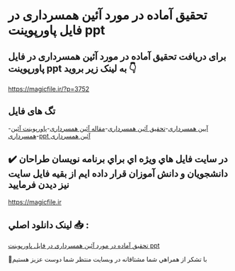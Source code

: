 # تحقیق آماده در مورد آئین همسرداری در فایل پاورپوینت ppt

## برای دریافت تحقیق آماده در مورد آئین همسرداری در فایل پاورپوینت ppt به لینک زیر بروید 👇

https://magicfile.ir/?p=3752

## تگ های فایل

-[آیین همسرداری](https://magicfile.ir/product/%d8%aa%d8%ad%d9%82%db%8c%d9%82-%d8%a2%d8%a6%db%8c%d9%86-%d9%87%d9%85%d8%b3%d8%b1%d8%af%d8%a7%d8%b1%db%8c-%d8%af%d8%b1-%d9%be%d8%a7%d9%88%d8%b1%d9%be%d9%88%db%8c%d9%86%d8%aa/)-[تحقیق آئین همسرداری](https://magicfile.ir/product/%d8%aa%d8%ad%d9%82%db%8c%d9%82-%d8%a2%d8%a6%db%8c%d9%86-%d9%87%d9%85%d8%b3%d8%b1%d8%af%d8%a7%d8%b1%db%8c-%d8%af%d8%b1-%d9%be%d8%a7%d9%88%d8%b1%d9%be%d9%88%db%8c%d9%86%d8%aa/)-[مقاله آئین همسرداری](https://magicfile.ir/product/%d8%aa%d8%ad%d9%82%db%8c%d9%82-%d8%a2%d8%a6%db%8c%d9%86-%d9%87%d9%85%d8%b3%d8%b1%d8%af%d8%a7%d8%b1%db%8c-%d8%af%d8%b1-%d9%be%d8%a7%d9%88%d8%b1%d9%be%d9%88%db%8c%d9%86%d8%aa/)-[پاورپوینت آئین همسرداری](https://magicfile.ir/product/%d8%aa%d8%ad%d9%82%db%8c%d9%82-%d8%a2%d8%a6%db%8c%d9%86-%d9%87%d9%85%d8%b3%d8%b1%d8%af%d8%a7%d8%b1%db%8c-%d8%af%d8%b1-%d9%be%d8%a7%d9%88%d8%b1%d9%be%d9%88%db%8c%d9%86%d8%aa/)-[ppt آئین همسرداری](https://magicfile.ir/product/%d8%aa%d8%ad%d9%82%db%8c%d9%82-%d8%a2%d8%a6%db%8c%d9%86-%d9%87%d9%85%d8%b3%d8%b1%d8%af%d8%a7%d8%b1%db%8c-%d8%af%d8%b1-%d9%be%d8%a7%d9%88%d8%b1%d9%be%d9%88%db%8c%d9%86%d8%aa/)

## ✔️ در سايت فايل هاي ويژه اي براي برنامه نويسان طراحان دانشجويان و دانش آموزان قرار داده ايم از بقيه فايل سايت نيز ديدن فرماييد

https://magicfile.ir


## لينک دانلود اصلي 📥 :

[تحقیق آماده در مورد آئین همسرداری در فایل پاورپوینت ppt](https://magicfile.ir/product/%d8%aa%d8%ad%d9%82%db%8c%d9%82-%d8%a2%d8%a6%db%8c%d9%86-%d9%87%d9%85%d8%b3%d8%b1%d8%af%d8%a7%d8%b1%db%8c-%d8%af%d8%b1-%d9%be%d8%a7%d9%88%d8%b1%d9%be%d9%88%db%8c%d9%86%d8%aa/) 


🙏با تشکر از همراهي شما مشتاقانه در وبسایت منتظر شما دوست عزیز هستیم

